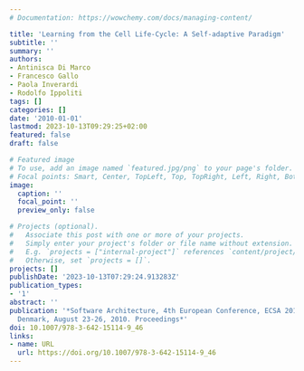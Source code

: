 ```yaml
---
# Documentation: https://wowchemy.com/docs/managing-content/

title: 'Learning from the Cell Life-Cycle: A Self-adaptive Paradigm'
subtitle: ''
summary: ''
authors:
- Antinisca Di Marco
- Francesco Gallo
- Paola Inverardi
- Rodolfo Ippoliti
tags: []
categories: []
date: '2010-01-01'
lastmod: 2023-10-13T09:29:25+02:00
featured: false
draft: false

# Featured image
# To use, add an image named `featured.jpg/png` to your page's folder.
# Focal points: Smart, Center, TopLeft, Top, TopRight, Left, Right, BottomLeft, Bottom, BottomRight.
image:
  caption: ''
  focal_point: ''
  preview_only: false

# Projects (optional).
#   Associate this post with one or more of your projects.
#   Simply enter your project's folder or file name without extension.
#   E.g. `projects = ["internal-project"]` references `content/project/deep-learning/index.md`.
#   Otherwise, set `projects = []`.
projects: []
publishDate: '2023-10-13T07:29:24.913283Z'
publication_types:
- '1'
abstract: ''
publication: '*Software Architecture, 4th European Conference, ECSA 2010, Copenhagen,
  Denmark, August 23-26, 2010. Proceedings*'
doi: 10.1007/978-3-642-15114-9_46
links:
- name: URL
  url: https://doi.org/10.1007/978-3-642-15114-9_46
---
```

